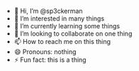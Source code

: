 - 👋 Hi, I’m @sp3ckerman
- 👀 I’m interested in many things
- 🌱 I’m currently learning some things
- 💞️ I’m looking to collaborate on one thing
- 📫 How to reach me on this thing
- 😄 Pronouns: nothing
- ⚡ Fun fact: this is a thing

<!---
sp3ckerman/sp3ckerman is a ✨ special ✨ repository because its `README.md` (this file) appears on your GitHub profile.
You can click the Preview link to take a look at your changes.
--->

